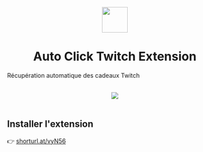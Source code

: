 <div align='center'>
  <img src='https://lh3.googleusercontent.com/t2noWw35Ut8g1vWaftxKQfDf66TjDUhATB7C3S9UgHNoA_95CKfVxnDBl2Fdlba511BaQcYhwTpqxfY_LAqEaqdkuAg=w128-h128-e365-rj-sc0x00ffffff' width='60px' />
</div> 

<h1 align='center'>Auto Click Twitch Extension</h1>

Récupération automatique des cadeaux Twitch

<br>

<div align='center'>
  <img src='https://github.com/ugo-prenat/cloud/blob/main/twitch-extension/auto-click-twitch-01.gif?raw=true' />
</div>

<br>

## Installer l'extension

👉 [shorturl.at/vyN56](https://shorturl.at/vyN56)
